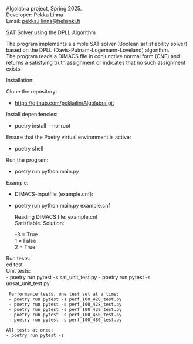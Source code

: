 Algolabra project, Spring 2025.  
Developer: Pekka Linna  
Email:      pekka.j.linna@helsinki.fi  

SAT Solver using the DPLL Algorithm  

The program implements a simple SAT solver (Boolean satisfiability solver) based on the DPLL (Davis-Putnam-Logemann-Loveland) algorithm.  
The program reads a DIMACS file in conjunctive normal form (CNF) and returns a satisfying truth assignment or indicates that no such assignment exists.  

Installation:  

Clone the repository:   
- https://github.com/pekkalin/Algolabra.git  

Install dependencies: 
- poetry install --no-root

Ensure that the Poetry virtual environment is active:   
- poetry shell

Run the program:  
- poetry run python main.py <DIMACS-tiedosto>

Example:  
- DIMACS-inputfile (example.cnf):

- poetry run python main.py example.cnf

    Reading DIMACS file: example.cnf  
    Satisfiable. Solution:

    -3 = True  
    1 = False  
    2 = True  

Run tests:  
cd test  
     Unit tests:  
     - poetry run pytest -s sat_unit_test.py
     - poetry run pytest -s unsat_unit_test.py

     Performance tests, one test set at a time:  
     - poetry run pytest -s perf_100_420_test.py
     - poetry run pytest -s perf_100_428_test.py
     - poetry run pytest -s perf_100_429_test.py
     - poetry run pytest -s perf_100_450_test.py
     - poetry run pytest -s perf_100_480_test.py

    All tests at once:  
    - poetry run pytest -s  






